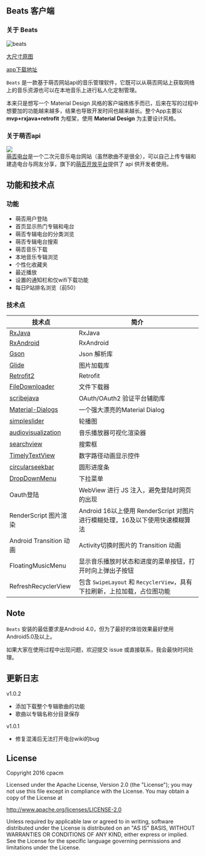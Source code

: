 ## Beats 客户端
### 关于 Beats
![beats](http://ofrf20oms.bkt.clouddn.com/beats.jpg)  

[大尺寸原图](http://ofrf20oms.bkt.clouddn.com/beats_origin.jpg)

[app下载地址](http://fir.im/beats)

`Beats` 是一款基于萌否网站api的音乐管理软件，它既可以从萌否网站上获取网络上的音乐资源也可以在本地音乐上进行私人化定制管理。

本来只是想写一个 Material Design 风格的客户端练练手而已，后来在写的过程中想要加的功能越来越多，结果也导致开发时间也越来越长。整个App主要以 **mvp+rxjava+retrofit** 为框架，使用 **Material Design** 为主要设计风格。   
### 关于萌否api
![](http://moefou.org/public/images/mf/logo.png)  
[萌否电台](http://moe.fm/)是一个二次元音乐电台网站（虽然歌曲不是很全），可以自己上传专辑和建造电台与网友分享，旗下的[萌否开放平台](http://open.moefou.org/)提供了 api 供开发者使用。

## 功能和技术点

### 功能
- 萌否用户登陆
- 首页显示热门专辑和电台
- 萌否专辑电台的分类浏览
- 萌否专辑电台搜索
- 萌否音乐下载
- 本地音乐专辑浏览
- 个性化收藏夹
- 最近播放
- 设置的通知栏和仅wifi下载功能
- 每日P站排名浏览（前50）

### 技术点
 技术点 | 简介
  -------- | ------
[RxJava](https://github.com/ReactiveX/RxJava) | RxJava
[RxAndroid](https://github.com/ReactiveX/RxAndroid) | RxAndroid
[Gson](https://github.com/google/gson) | Json 解析库
[Glide](https://github.com/bumptech/glide) | 图片加载库
[Retrofit2](https://github.com/square/retrofit) | Retrofit
[FileDownloader](https://github.com/lingochamp/FileDownloader) | 文件下载器
[scribejava](https://github.com/scribejava/scribejava) | OAuth/OAuth2 验证平台辅助库
[Material-Dialogs](https://github.com/afollestad/material-dialogs) | 一个强大漂亮的Material Dialog
[simpleslider](https://github.com/cpacm/SimpleSlider) | 轮播图
[audiovisualization](https://github.com/Cleveroad/WaveInApp) | 音乐播放器可视化渲染器
[searchview](https://github.com/lapism/SearchView) | 搜索框
[TimelyTextView](https://github.com/adnan-SM/TimelyTextView) | 数字路径动画显示控件
[circularseekbar](https://github.com/devadvance/circularseekbar) | 圆形进度条
[DropDownMenu](https://github.com/dongjunkun/DropDownMenu) | 下拉菜单
Oauth登陆 | WebView 进行 JS 注入，避免登陆时网页的出现
RenderScript 图片渲染 | Android 16以上使用 RenderScript 对图片进行模糊处理，16及以下使用快速模糊算法
Android Transition 动画 | Activity切换时图片的 Transition 动画
FloatingMusicMenu | 显示音乐播放时状态和进度的菜单按钮，打开时向上弹出子按钮
RefreshRecyclerView | 包含 `SwipeLayout` 和 `RecyclerView`，具有下拉刷新，上拉加载，占位图功能


## Note
`Beats` 安装的最低要求是Android 4.0，但为了最好的体验效果最好使用Android5.0及以上。

如果大家在使用过程中出现问题，欢迎提交 issue 或直接联系，我会最快时间处理。

## 更新日志

v1.0.2

- 添加下载整个专辑歌曲的功能
- 歌曲以专辑名称分目录保存

v1.0.1

- 修复混淆后无法打开电台wiki的bug


## License
Copyright 2016 cpacm

Licensed under the Apache License, Version 2.0 (the "License");
you may not use this file except in compliance with the License.
You may obtain a copy of the License at

   http://www.apache.org/licenses/LICENSE-2.0

Unless required by applicable law or agreed to in writing, software
distributed under the License is distributed on an "AS IS" BASIS,
WITHOUT WARRANTIES OR CONDITIONS OF ANY KIND, either express or implied.
See the License for the specific language governing permissions and
limitations under the License.



